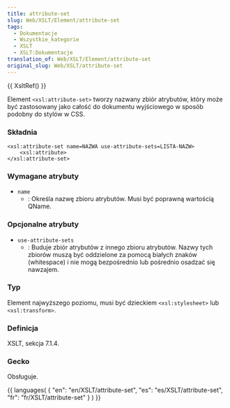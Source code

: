 ```yaml
---
title: attribute-set
slug: Web/XSLT/Element/attribute-set
tags:
  - Dokumentacje
  - Wszystkie_kategorie
  - XSLT
  - XSLT:Dokumentacje
translation_of: Web/XSLT/Element/attribute-set
original_slug: Web/XSLT/attribute-set
---
```

{{ XsltRef() }}

Element `<xsl:attribute-set>` tworzy nazwany zbiór atrybutów, który może być zastosowany jako całość do dokumentu wyjściowego w sposób podobny do stylów w CSS.

### Składnia

    <xsl:attribute-set name=NAZWA use-attribute-sets=LISTA-NAZW>
    	<xsl:attribute>
    </xsl:attribute-set>

### Wymagane atrybuty

- `name`
  - : Określa nazwę zbioru atrybutów. Musi być poprawną wartością QName.

### Opcjonalne atrybuty

- `use-attribute-sets`
  - : Buduje zbiór atrybutów z innego zbioru atrybutów. Nazwy tych zbiorów muszą być oddzielone za pomocą białych znaków (whitespace) i nie mogą bezpośrednio lub pośrednio osadzać się nawzajem.

### Typ

Element najwyższego poziomu, musi być dzieckiem `<xsl:stylesheet>` lub `<xsl:transform>`.

### Definicja

XSLT, sekcja 7.1.4.

### Gecko

Obsługuje.

{{ languages( { "en": "en/XSLT/attribute-set", "es": "es/XSLT/attribute-set", "fr": "fr/XSLT/attribute-set" } ) }}
